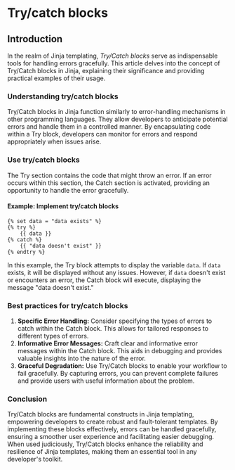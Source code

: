 # Try/catch blocks

## **Introduction**

In the realm of Jinja templating, _Try/Catch blocks_ serve as indispensable tools for handling errors gracefully. This article delves into the concept of Try/Catch blocks in Jinja, explaining their significance and providing practical examples of their usage.

### **Understanding try/catch blocks**

Try/Catch blocks in Jinja function similarly to error-handling mechanisms in other programming languages. They allow developers to anticipate potential errors and handle them in a controlled manner. By encapsulating code within a Try block, developers can monitor for errors and respond appropriately when issues arise.

### **Use try/catch blocks**

The Try section contains the code that might throw an error. If an error occurs within this section, the Catch section is activated, providing an opportunity to handle the error gracefully.

#### **Example: Implement try/catch blocks**

```django
{% set data = "data exists" %}
{% try %}
    {{ data }}
{% catch %}
    {{ "data doesn't exist" }}
{% endtry %}
```

In this example, the Try block attempts to display the variable `data`. If `data` exists, it will be displayed without any issues. However, if `data` doesn't exist or encounters an error, the Catch block will execute, displaying the message "data doesn't exist."

### **Best practices for try/catch blocks**

1. **Specific Error Handling:** Consider specifying the types of errors to catch within the Catch block. This allows for tailored responses to different types of errors.
2. **Informative Error Messages:** Craft clear and informative error messages within the Catch block. This aids in debugging and provides valuable insights into the nature of the error.
3. **Graceful Degradation:** Use Try/Catch blocks to enable your workflow to fail gracefully. By capturing errors, you can prevent complete failures and provide users with useful information about the problem.

### **Conclusion**

Try/Catch blocks are fundamental constructs in Jinja templating, empowering developers to create robust and fault-tolerant templates. By implementing these blocks effectively, errors can be handled gracefully, ensuring a smoother user experience and facilitating easier debugging. When used judiciously, Try/Catch blocks enhance the reliability and resilience of Jinja templates, making them an essential tool in any developer's toolkit.
